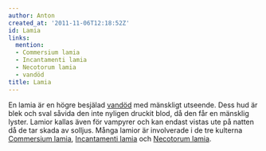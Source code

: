 ```yaml
---
author: Anton
created_at: '2011-11-06T12:18:52Z'
id: Lamia
links:
  mention:
  - Commersium lamia
  - Incantamenti lamia
  - Necotorum lamia
  - vandöd
title: Lamia
---
```


En lamia är en högre besjälad [vandöd] med mänskligt utseende. Dess hud är blek och sval såvida den
inte nyligen druckit blod, då den får en mänsklig lyster. Lamior kallas även för vampyrer och kan
endast vistas ute på natten då de tar skada av solljus. Många lamior är involverade i de tre
kulterna [Commersium lamia], [Incantamenti lamia] och [Necotorum lamia].

  [vandöd]: vandöd
  [Commersium lamia]: Commersium_lamia
  [Incantamenti lamia]: Incantamenti_lamia
  [Necotorum lamia]: Necotorum_lamia
